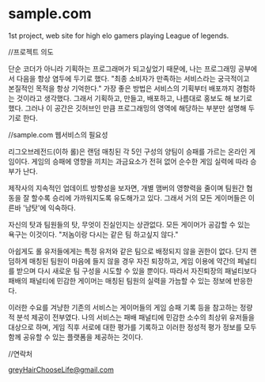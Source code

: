 # sample.com
1st project, web site for high elo gamers playing League of legends.



//프로젝트 의도

단순 코더가 아니라 기획하는 프로그래머가 되고싶었기 때문에, 나는 프로그래밍 공부에서 다음을 항상 염두에 두기로 했다.
"최종 소비자가 만족하는 서비스라는 궁극적이고 본질적인 목적을 항상 기억한다."
가장 좋은 방법은 서비스의 기획부터 배포까지 경험하는 것이라고 생각했다. 그래서 기획하고, 만들고, 배포하고, 나름대로 홍보도 해 보기로 했다. 그러나 이 공간은 깃허브인 만큼 프로그래밍의 영역에 해당하는 부분만 설명해 두기로 한다. 




//sample.com 웹서비스의 필요성

리그오브레전드(이하 롤)은 랜덤 매칭된 각 5인 구성의 양팀이 승패를 가르는 온라인 게임이다. 게임의 승패에 영향을 끼치는 과금요소가 전혀 없어 순수한 게임 실력에 따라 승부가 난다. 

제작사의 지속적인 업데이트 방향성을 보자면, 개별 맴버의 영향력을 줄이며 팀원간 협동을 잘 할수록 승리에 가까워지도록 유도해가고 있다. 그래서 거의 모든 게이머들은 이른바 '남탓'에 익숙하다.

자신의 탓과 팀원들의 탓, 무엇이 진실인지는 상관없다. 모든 게이머가 공감할 수 있는 욕구는 이것이다.
"저놈이랑 다시는 같은 팀 하고싶지 않다."

아쉽게도 롤 유저들에게는 특정 유저와 같은 팀으로 배정되지 않을 권한이 없다. 단지 랜덤하게 매칭된 팀원이 마음에 들지 않을 경우 자진 퇴장하고, 게임 이용에 약간의 페널티를 받으며 다시 새로운 팀 구성을 시도할 수 있을 뿐이다. 따라서 자진퇴장의 패널티보다 패배의 패널티에 민감한 게이머는 매칭된 팀원의 실력을 가늠할 수 있는 정보에 반응한다.

이러한 수요를 겨냥한 기존의 서비스는 게이머들의 게임 승패 기록 등을 참고하는 정량적 분석 제공이 전부였다. 나의 서비스는 패배 패널티에 민감한 소수의 최상위 유저들을 대상으로 하며, 게임 직후 서로에 대한 평가를 기록하고 이러한 정성적 평가 정보를 모두 함께 공유할 수 있는 플랫폼을 제공하는 것이다.



//연락처

greyHairChooseLife@gmail.com
